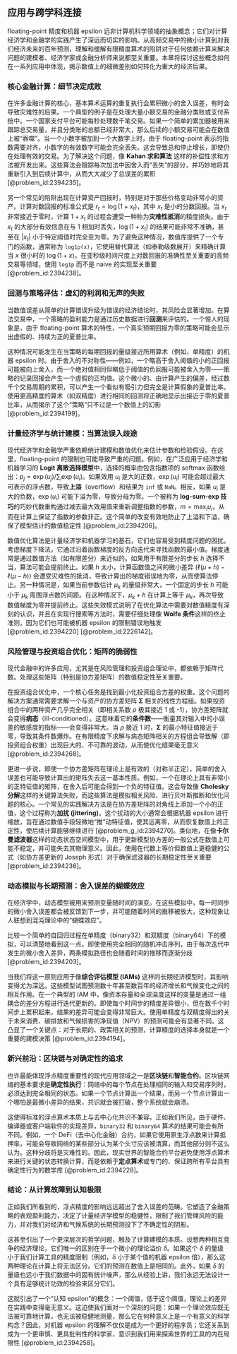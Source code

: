 ## 应用与跨学科连接

 floating-point 精度和机器 epsilon 远非计算机科学领域的抽​​象概念；它们对计算经济学和金融学的实践产生了深远而切实的影响。从高频交易中的微小计算到对我们经济未来的百年预测，理解和缓解有限精度算术的陷阱对于任何依赖计算来解决问题的建模者、经济学家或金融分析师来说都至关重要。本章将探讨这些概念如何在一系列应用中体现，揭示数值上的细微差别如何转化为重大的经济后果。

### 核心金融计算：细节决定成败

在许多金融计算的核心，基本算术运算的重复执行会累积微小的舍入误差，有时会导致灾难性的后果。一个典型的例子是在处理大量小额交易的金融分类账或支付系统中。一个国家支付平台可能每秒处理数千笔交易。如果一个简单的累加器被用来跟踪总交易量，并且分类账的总额已经非常大，那么后续的小额交易可能会在数值上被“吞噬”。当一个小数字被加到一个大数字上时，由于 floating-point 表示的指数需要对齐，小数字的有效数字可能会完全丢失。这会导致总和停止增长，即使仍在处理有效的交易。为了解决这个问题，像 **Kahan 求和算法** 这样的补偿性求和方法被开发出来。这些算法会跟踪每次加法中因舍入而“丢失”的部分，并巧妙地将其重新引入到后续计算中，从而大大减少了总误差的累积 [@problem_id:2394235]。

另一个常见的陷阱出现在计算资产回报时，特别是对于那些价格变动非常小的资产。计算对数回报的标准公式是 $r_t = \log(1 + x_t)$，其中 $x_t$ 是小的分数回报。当 $x_t$ 非常接近于零时，计算 $1 + x_t$ 的过程会遭受一种称为**灾难性抵消**的精度损失。由于 $x_t$ 的大部分有效信息在与 1 相加时丢失，$\log(1+x_t)$ 的结果可能非常不准确，甚至在 $|x_t|$ 小于特定阈值时完全变为零。为了避免这种情况，数值库提供了一个专门的函数，通常称为 `log1p(x)`，它使用替代算法（如泰勒级数展开）来精确计算当 $x$ 很小时的 $\log(1+x)$。在亚秒级时间尺度上对数回报的准确性至关重要的高频交易等领域，使用 `log1p` 而不是 naive 的实现至关重要 [@problem_id:2394238]。

### 回测与策略评估：虚幻的利润和无声的失败

当数值误差从简单的计算错误升级为错误的经济结论时，其风险会显著增加。在算法交易中，一个策略的盈利能力是通过历史数据进行**回测**来评估的。一个惊人的现象是，由于 floating-point 算术的特性，一个真实预期回报为零的策略可能会显示出虚假的、持续为正的夏普比率。

这种情况可能发生在当策略的每期回报的量级接近所用算术（例如，单精度）的机器 epsilon 时。由于舍入的不对称性——例如，一个略高于舍入阈值的小的正回报可能被向上舍入，而一个绝对值相同但略低于阈值的负回报可能被舍入为零——策略的记录回报会产生一个虚假的正均值。这个微小的、由计算产生的偏差，经过数千个交易周期的累积，可以产生一个看似有吸引力但完全是计算假象的夏普比率。使用更高精度的算术（如双精度）进行相同的回测将正确地显示出接近于零的夏普比率，从而揭示了这个“策略”只不过是一个数值上的幻影 [@problem_id:2394199]。

### 计量经济学与统计建模：当算法误入歧途

现代经济学和金融学严重依赖统计建模和数值优化来估计参数和检验假设。在这里，floating-point 的限制也可能导致严重的问题。例如，在广泛应用于经济学和机器学习的 **Logit 离散选择模型**中，选择的概率由包含指数项的 softmax 函数给出：$p_j = \exp(u_j) / \sum_i \exp(u_i)$。如果效用 $u_i$ 是大的正数，$\exp(u_i)$ 可能会超过最大可表示的浮点数，导致**上溢**（overflow）和结果为 `inf` 或 `NaN`。相反，如果 $u_i$ 是大的负数，$\exp(u_i)$ 可能下溢为零，导致分母为零。一个被称为 **log-sum-exp 技巧**的巧妙代数重构通过减去最大效用值来重新调整指数的参数，$m = \max_i u_i$，从而在计算上保证了指数的参数非正。这个简单的改变有效地防止了上溢和下溢，确保了模型估计的数值稳定性 [@problem_id:2394206]。

数值优化算法是计量经济学和机器学习的基石，它们也容易受到精度问题的困扰。考虑梯度下降法，它通过沿着函数梯度的反方向迭代来寻找函数的最小值。梯度通常是通过数值方法（如有限差分）来近似的。如果用于有限差分的步长 $h$ 选择不当，算法可能会提前终止。如果 $h$ 太小，计算函数值之间的微小差异 $(\ell(\mu+h) - \ell(\mu-h))$ 会遭受灾难性的抵消，导致计算出的梯度错误地为零，从而使算法停止。另一种情况是，如果当前参数估计 $\mu_k$ 的量级非常大，一个固定的步长 $h$ 可能小于 $\mu_k$ 周围浮点数的间距。在这种情况下，$\mu_k + h$ 在计算上等于 $\mu_k$，再次导致数值梯度为零并提前终止。这些失效模式说明了在优化算法中需要对数值精度有深刻的认识，并且在实现行搜索等方法时，需要仔细处理像 **Wolfe 条件**这样的终止准则，因为它们也可能被机器 epsilon 的限制错误地触发 [@problem_id:2394220] [@problem_id:2226142]。

### 风险管理与投资组合优化：矩阵的脆弱性

现代金融中的许多应用，尤其是在风险管理和投资组合理论中，都依赖于矩阵代数。处理这些矩阵（特别是协方差矩阵）的数值稳定性至关重要。

在投资组合优化中，一个核心任务是找到最小化投资组合方差的权重。这个问题的解决方案通常需要求解一个与资产的协方差矩阵 $\boldsymbol{\Sigma}$ 相关的线性方程组。如果投资组合中的两种资产几乎完全相关（即相关系数 $\rho$ 极其接近 1 或 -1），协方差矩阵就会变得**病态**（ill-conditioned）。这意味着它的**条件数**——衡量其对输入中的小误差的敏感度的指标——会变得非常大。当 $\rho$ 接近 1 时，$\boldsymbol{\Sigma}$ 的最小特征值接近于零，导致其条件数爆炸。在有限精度下求解与病态矩阵相关的方程组会导致解（即投资组合权重）出现巨大的、不可靠的波动，从而使优化结果毫无意义 [@problem_id:2394268]。

更进一步说，即使一个协方差矩阵在理论上是有效的（对称半正定），简单的舍入误差也可能导致计算出的矩阵失去这一基本性质。例如，一个在理论上具有非常小的正特征值的矩阵，在舍入后可能会得到一个负的特征值。这会导致像 **Cholesky 分解**这样的关键算法失败，而这些算法是模拟相关风险、进行贝叶斯推断和优化问题的核心。一个常见的实践解决方法是在协方差矩阵的对角线上添加一个小的正值，这个过程称为**加扰 (jittering)**。这个扰动的大小通常会根据机器 epsilon 进行缩放，旨在通过数值手段轻微地“推”动特征值，使其远离零，从而恢复数值上的正定性，使后续计算能够继续进行 [@problem_g_id:2394270]。类似地，在像**卡尔曼滤波器**这样的动态状态空间模型中，用于更新模型协方差的一般公式在数值上可能不稳定，并可能失去其物理意义。因此，使用在代数上等价但数值上更稳健的公式（如协方差更新的 Joseph 形式）对于确保滤波器的长期稳定性至关重要 [@problem_id:2394236]。

### 动态模拟与长期预测：舍入误差的蝴蝶效应

在经济学中，动态模型被用来预测变量随时间的演变。在这些模拟中，每一时间步的微小舍入误差都会被反馈到下一步，并可能随着时间的推移被放大，这种现象让人联想到混沌理论中的“蝴蝶效应”。

比较一个简单的自回归过程在单精度（binary32）和双精度（binary64）下的模拟，可以清楚地看到这一点。即使使用完全相同的随机冲击序列，由于每次迭代中发生的微小舍入差异，两条模拟路径也会随着时间的推移而逐渐分歧 [@problem_id:2394203]。

当我们将这一原则应用于像**综合评估模型 (IAMs)** 这样的长期经济模型时，其影响变得尤为深远。这些模型试图预测数十年甚至数百年的经济增长和气候变化之间的相互作用。在一个典型的 IAM 中，像资本存量和全球温度这样的变量是通过一组耦合的差分方程进行迭代更新的。即使每个时间步的精度差异很小，但在数千个时间步上累积起来，结果的差异可能会变得非常巨大。使用单精度与双精度得出的关于未来消费、碳排放和气候损害的净现值（NPV）的预测可能会有显著不同。这凸显了一个关键点：对于长期的、政策相关的预测，计算精度的选择本身就是一个重要的建模决策 [@problem_id:2394194]。

### 新兴前沿：区块链与对确定性的追求

也许最能体现浮点精度重要性的现代应用领域之一是**区块链**和**智能合约**。区块链网络的基本要求是**确定性执行**：网络中的每个节点在处理相同的输入和交易序列时，必须达到完全相同的状态。如果一个节点计算出一个结果，而另一个节点计算出一个哪怕是最微小差异的结果，共识就会被打破，整个系统就会崩溃。

这使得标准的浮点算术本质上与去中心化共识不兼容。正如我们所见，由于硬件、编译器或客户端软件的实现差异，`binary32` 和 `binary64` 算术的结果可能会有所不同。例如，一个 DeFi（去中心化金融）合约，如果它使用原生浮点数来计算抵押率，可能会导致网络的某些部分认为某个头寸应该被清算，而其他部分则不这么认为。这种分歧将是灾难性的。因此，现实世界的智能合约平台避免使用浮点算术来进行关键的状态转换计算，而是依赖于**定点算术**或专门的、保证跨所有平台具有确定性行为的数学库 [@problem_id:2394228]。

### 结论：从计算故障到认知极限

正如我们所看到的，浮点精度的影响远远超出了舍入误差的范畴。它塑造了金融策略的表观盈利能力，决定了计量经济学模型的稳健性，限制了我们管理风险的能力，并对我们对经济和气候系统的长期预测投下了不确定性的阴影。

这甚至引出了一个更深层次的哲学问题，触及了计算建模的本质。设想两种相互竞争的经济理论，它们唯一的区别在于一个微小的理论溢价 $\delta$。如果这个 $\delta$ 的量级小于我们计算工具的精度限制（例如，$\delta$ 小于某个值的机器 epsilon 倍），那么这两种理论在计算上将无法区分。它们的预测在数值上是相同的。此外，如果 $\delta$ 的量级也远小于我们数据中的固有统计噪声，那么从经验上讲，我们永远无法设计一个具有足够统计功效的检验来区分它们。

这就引出了一个“认知 epsilon”的概念：一个阈值，低于这个阈值，理论上的差异在实践中变得毫无意义。这迫使我们面对一个深刻的问题：如果一个理论效应既无法被可靠地计算，也无法被稳健地测量，那么它在何种意义上是一个有意义的科学构念？因此，对机器 epsilon 的理解不仅仅是成为一个更好的程序员；它还关系到成为一个更审慎、更具批判性的科学家，意识到我们用来探索世界的工具的内在局限性 [@problem_id:2394258]。